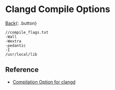# Clangd Compile Options

[Back](../../../index.md#clang){: .button}

```
//compile_flags.txt
-Wall
-Wextra
-pedantic
-I
/usr/local/lib
```

## Reference

- [Compilation Option for clangd](https://clang.llvm.org/docs/JSONCompilationDatabase.html#alternatives)


